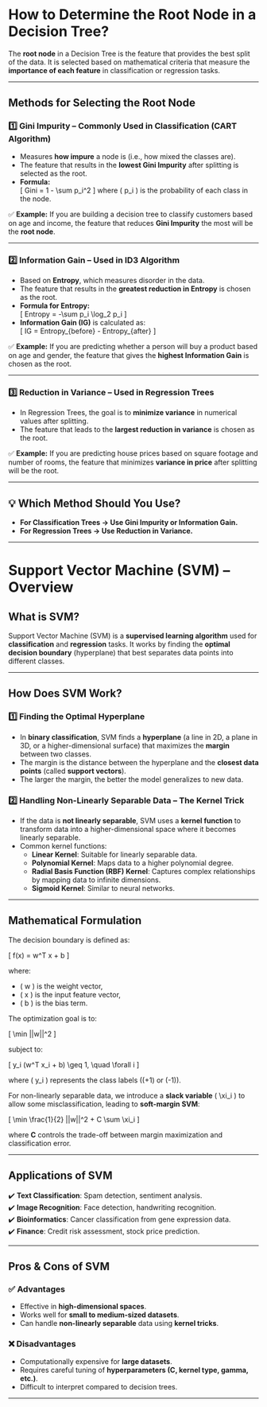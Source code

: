 # **How to Determine the Root Node in a Decision Tree?**  
The **root node** in a Decision Tree is the feature that provides the best split of the data. It is selected based on mathematical criteria that measure the **importance of each feature** in classification or regression tasks.  

---

## **Methods for Selecting the Root Node**  

### **1️⃣ Gini Impurity – Commonly Used in Classification (CART Algorithm)**  
- Measures **how impure** a node is (i.e., how mixed the classes are).  
- The feature that results in the **lowest Gini Impurity** after splitting is selected as the root.  
- **Formula:**  
  \[
  Gini = 1 - \sum p_i^2
  \]
  where \( p_i \) is the probability of each class in the node.  

✅ **Example:** If you are building a decision tree to classify customers based on age and income, the feature that reduces **Gini Impurity** the most will be the **root node**.  

---

### **2️⃣ Information Gain – Used in ID3 Algorithm**  
- Based on **Entropy**, which measures disorder in the data.  
- The feature that results in the **greatest reduction in Entropy** is chosen as the root.  
- **Formula for Entropy:**  
  \[
  Entropy = -\sum p_i \log_2 p_i
  \]
- **Information Gain (IG)** is calculated as:  
  \[
  IG = Entropy_{before} - Entropy_{after}
  \]

✅ **Example:** If you are predicting whether a person will buy a product based on age and gender, the feature that gives the **highest Information Gain** is chosen as the root.  

---

### **3️⃣ Reduction in Variance – Used in Regression Trees**  
- In Regression Trees, the goal is to **minimize variance** in numerical values after splitting.  
- The feature that leads to the **largest reduction in variance** is chosen as the root.  

✅ **Example:** If you are predicting house prices based on square footage and number of rooms, the feature that minimizes **variance in price** after splitting will be the root.  

---

## **💡 Which Method Should You Use?**  
- **For Classification Trees → Use Gini Impurity or Information Gain.**  
- **For Regression Trees → Use Reduction in Variance.**

---
# **Support Vector Machine (SVM) – Overview**  

## **What is SVM?**  
Support Vector Machine (SVM) is a **supervised learning algorithm** used for **classification** and **regression** tasks. It works by finding the **optimal decision boundary** (hyperplane) that best separates data points into different classes.  

---

## **How Does SVM Work?**  

### **1️⃣ Finding the Optimal Hyperplane**  
- In **binary classification**, SVM finds a **hyperplane** (a line in 2D, a plane in 3D, or a higher-dimensional surface) that maximizes the **margin** between two classes.  
- The margin is the distance between the hyperplane and the **closest data points** (called **support vectors**).  
- The larger the margin, the better the model generalizes to new data.  

### **2️⃣ Handling Non-Linearly Separable Data – The Kernel Trick**  
- If the data is **not linearly separable**, SVM uses a **kernel function** to transform data into a higher-dimensional space where it becomes linearly separable.  
- Common kernel functions:  
  - **Linear Kernel**: Suitable for linearly separable data.  
  - **Polynomial Kernel**: Maps data to a higher polynomial degree.  
  - **Radial Basis Function (RBF) Kernel**: Captures complex relationships by mapping data to infinite dimensions.  
  - **Sigmoid Kernel**: Similar to neural networks.  

---

## **Mathematical Formulation**  
The decision boundary is defined as:  

\[
f(x) = w^T x + b
\]

where:  
- \( w \) is the weight vector,  
- \( x \) is the input feature vector,  
- \( b \) is the bias term.  

The optimization goal is to:  

\[
\min ||w||^2
\]

subject to:  

\[
y_i (w^T x_i + b) \geq 1, \quad \forall i
\]

where \( y_i \) represents the class labels (\(+1\) or \(-1\)).  

For non-linearly separable data, we introduce a **slack variable** \( \xi_i \) to allow some misclassification, leading to **soft-margin SVM**:  

\[
\min \frac{1}{2} ||w||^2 + C \sum \xi_i
\]

where **C** controls the trade-off between margin maximization and classification error.  

---

## **Applications of SVM**
✔️ **Text Classification**: Spam detection, sentiment analysis.  
✔️ **Image Recognition**: Face detection, handwriting recognition.  
✔️ **Bioinformatics**: Cancer classification from gene expression data.  
✔️ **Finance**: Credit risk assessment, stock price prediction.  

---

## **Pros & Cons of SVM**
### ✅ **Advantages**  
- Effective in **high-dimensional spaces**.  
- Works well for **small to medium-sized datasets**.  
- Can handle **non-linearly separable** data using **kernel tricks**.  

### ❌ **Disadvantages**  
- Computationally expensive for **large datasets**.  
- Requires careful tuning of **hyperparameters (C, kernel type, gamma, etc.)**.  
- Difficult to interpret compared to decision trees.  

---

  
